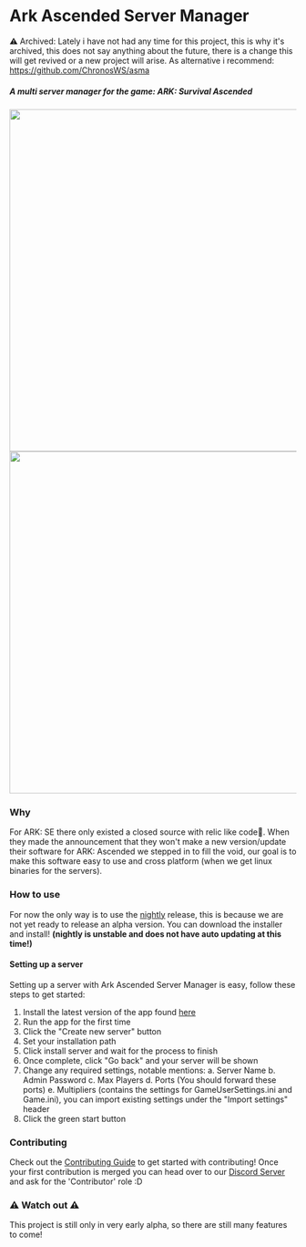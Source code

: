 # Ark Ascended Server Manager
⚠️ Archived: Lately i have not had any time for this project, this is why it's archived, this does not say anything about the future, there is a change this will get revived or a new project will arise. As alternative i recommend: https://github.com/ChronosWS/asma
##### A multi server manager for the game: ARK: Survival Ascended
<img src="https://github.com/JensvandeWiel/ArkAscendedServerManager/assets/53059031/63e303e8-f2a8-4cdc-9c2c-4eb68050b051" width="600" ></img>
<img src="https://github.com/JensvandeWiel/ArkAscendedServerManager/assets/53059031/2d7a2314-9b87-45b4-9469-f018c4fedb0d" width="600" ></img>
### Why
For ARK: SE there only existed a closed source with relic like code🧓. When they made the announcement that they won't make a new version/update their software for ARK: Ascended we stepped in to fill the void, our goal is to make this software easy to use and cross platform (when we get linux binaries for the servers).
### How to use
For now the only way is to use the [nightly](https://github.com/JensvandeWiel/ArkAscendedServerManager/releases/tag/nightly) release, this is because we are not yet ready to release an alpha version. You can download the installer and install! **(nightly is unstable and does not have auto updating at this time!)**

#### Setting up a server
Setting up a server with Ark Ascended Server Manager is easy, follow these steps to get started:
 1. Install the latest version of the app found [here](https://github.com/JensvandeWiel/ArkAscendedServerManager/releases/latest/download/Ark-Ascended-Server-Manager-amd64-installer.exe)
 2. Run the app for the first time
 3. Click the "Create new server" button
 4. Set your installation path
 5. Click install server and wait for the process to finish
 6. Once complete, click "Go back" and your server will be shown
 7. Change any required settings, notable mentions:
    a. Server Name
    b. Admin Password
    c. Max Players
    d. Ports (You should forward these ports)
    e. Multipliers (contains the settings for GameUserSettings.ini and Game.ini), you can import existing settings under the "Import settings" header
 8. Click the green start button
### Contributing
Check out the [Contributing Guide](https://github.com/JensvandeWiel/ArkAscendedServerManager/blob/main/CONTRIBUTING.md) to get started with contributing! Once your first contribution is merged you can head over to our [Discord Server](https://discord.gg/vcfNeZ3SDN) and ask for the 'Contributor' role :D
### :warning: Watch out :warning:
This project is still only in very early alpha, so there are still many features to come!
